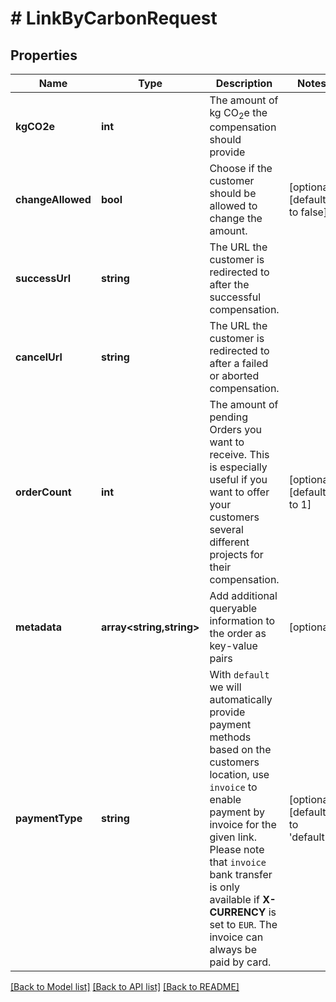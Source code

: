 # # LinkByCarbonRequest

## Properties

Name | Type | Description | Notes
------------ | ------------- | ------------- | -------------
**kgCO2e** | **int** | The amount of kg CO<sub>2</sub>e the compensation should provide |
**changeAllowed** | **bool** | Choose if the customer should be allowed to change the amount. | [optional] [default to false]
**successUrl** | **string** | The URL the customer is redirected to after the successful compensation. |
**cancelUrl** | **string** | The URL the customer is redirected to after a failed or aborted compensation. |
**orderCount** | **int** | The amount of pending Orders you want to receive. This is especially useful if you want to offer your customers several different projects for their compensation. | [optional] [default to 1]
**metadata** | **array<string,string>** | Add additional queryable information to the order as key-value pairs | [optional]
**paymentType** | **string** | With `default` we will automatically provide payment methods based on the customers location, use `invoice` to enable payment by invoice for the given link. Please note that `invoice` bank transfer is only available if **X-CURRENCY** is set to `EUR`. The invoice can always be paid by card. | [optional] [default to 'default']

[[Back to Model list]](../../README.md#models) [[Back to API list]](../../README.md#endpoints) [[Back to README]](../../README.md)
